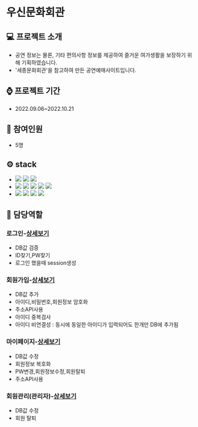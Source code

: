 
<h1>우신문화회관</h1>




## :computer: 프로젝트 소개
* 공연 정보는 물론, 기타 편의사항 정보를 제공하여 즐거운 여가생활을 보장하기 위해 기획하였습니다.
* '세종문화회관'을 참고하여 만든 공연예매사이트입니다.

## :watch: 프로젝트 기간
- 2022.09.06~2022.10.21

## :raising_hand: 참여인원
- 5명


## :gear: stack
* <div>
  <img src="https://img.shields.io/badge/Eclipse%20IDE-2C2255.svg?&style=for-the-badge&logo=Eclipse%20IDE&logoColor=white">
  <img src="https://img.shields.io/badge/github-181717?style=for-the-badge&logo=github&logoColor=white">
  <img src="https://img.shields.io/badge/apache tomcat9.0-F8DC75?style=for-the-badge&logo=apachetomcat&logoColor=white">
  </div>
* <div>
  <img src="https://img.shields.io/badge/JAVA(JDK 11)-007396?style=for-the-badge&logo=OpenJDK&logoColor=white">
  <img src="https://img.shields.io/badge/oracle(19c)-F80000?style=for-the-badge&logo=oracle&logoColor=white">
  <img src="https://img.shields.io/badge/javascript-F7DF1E?style=for-the-badge&logo=javascript&logoColor=black">
  <img src="https://img.shields.io/badge/html-E34F26?style=for-the-badge&logo=html5&logoColor=white">
  <img src="https://img.shields.io/badge/css-1572B6?style=for-the-badge&logo=css3&logoColor=white">

  
  </div>
* <div>
  <img src="https://img.shields.io/badge/jquery-0769AD?style=for-the-badge&logo=jquery&logoColor=white">
  <img src="https://img.shields.io/badge/bootstrap-7952B3?style=for-the-badge&logo=bootstrap&logoColor=white">
  <img src="https://img.shields.io/badge/Ajax-23C8D2?style=for-the-badge&logo=Java&logoColor=white">
  <img src="https://img.shields.io/badge/JDBC-512BD4?style=for-the-badge&logo=Java&logoColor=white">
</div>

## :pushpin: 담당역할


### 로그인-[상세보기](https://github.com/HISHJ/wosin_prj/wiki/%EB%8B%B4%EB%8B%B9%EC%97%AD%ED%95%A0(%EB%A1%9C%EA%B7%B8%EC%9D%B8))
- DB값 검증
- ID찾기,PW찾기
- 로그인 했을때 session생성

### 회원가입-[상세보기](https://github.com/HISHJ/wosin_prj/wiki/%EB%8B%B4%EB%8B%B9%EC%97%AD%ED%95%A0(%ED%9A%8C%EC%9B%90%EA%B0%80%EC%9E%85))
- DB값 추가
- 아이디,비밀번호,회원정보 암호화
- 주소API사용
- 아이디 중복검사
- 아이디 비연결성 : 동시에 동일한 아이디가 입력되어도 한개만 DB에 추가됨

### 마이페이지-[상세보기](https://github.com/HISHJ/wosin_prj/wiki/%EB%8B%B4%EB%8B%B9%EC%97%AD%ED%95%A0(%EB%A7%88%EC%9D%B4%ED%8E%98%EC%9D%B4%EC%A7%80))
- DB값 수정
- 회원정보 복호화
- PW변경,회원정보수정,회원탈퇴
- 주소API사용

### 회원관리(관리자)-[상세보기](https://github.com/HISHJ/wosin_prj/wiki/%EB%8B%B4%EB%8B%B9%EC%97%AD%ED%95%A0(%ED%9A%8C%EC%9B%90%EA%B4%80%EB%A6%AC))
- DB값 수정
- 회원 탈퇴
